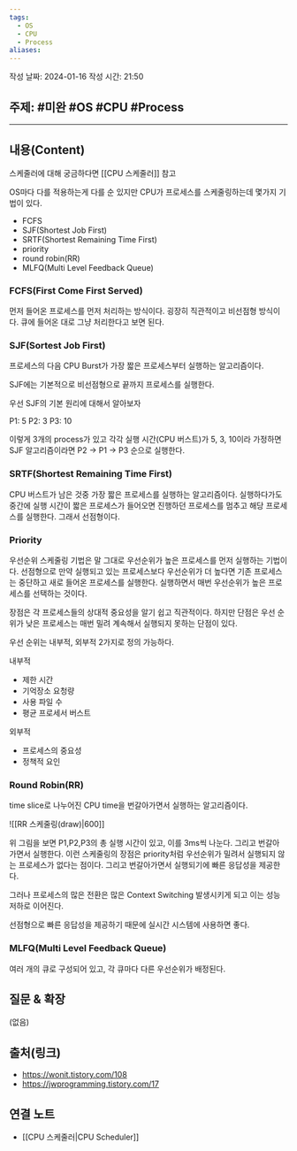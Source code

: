 ```yaml
---
tags:
  - OS
  - CPU
  - Process
aliases:
---
```

작성 날짜: 2024-01-16
작성 시간: 21:50

## 주제: #미완 #OS #CPU #Process 

----
## 내용(Content)
스케줄러에 대해 궁금하다면 [[CPU 스케줄러]] 참고

OS마다 다를 적용하는게 다를 순 있지만 CPU가 프로세스를 스케줄링하는데 몇가지 기법이 있다.

- FCFS
- SJF(Shortest Job First)
- SRTF(Shortest Remaining Time First)
- priority
- round robin(RR)
- MLFQ(Multi Level Feedback Queue)


### FCFS(First Come First Served)
먼저 들어온 프로세스를 먼저 처리하는 방식이다. 굉장히 직관적이고 비선점형 방식이다. 큐에 들어온 대로 그냥 처리한다고 보면 된다.

### SJF(Sortest Job First)
프로세스의 다음 CPU Burst가 가장 짧은 프로세스부터 실행하는 알고리즘이다.

SJF에는 기본적으로 비선점형으로 끝까지 프로세스를 실행한다.

우선 SJF의 기본 원리에 대해서 알아보자

P1: 5
P2: 3
P3: 10

이렇게 3개의 process가 있고 각각 실행 시간(CPU 버스트)가 5, 3, 10이라 가정하면 SJF 알고리즘이라면 P2 -> P1 -> P3 순으로 실행한다.



### SRTF(Shortest Remaining Time First)
CPU 버스트가 남은 것중 가장 짧은 프로세스를 실행하는 알고리즘이다. 실행하다가도 중간에 실행 시간이 짧은 프로세스가 들어오면 진행하던 프로세스를 멈추고 해당 프로세스를 실행한다. 그래서 선점형이다.


### Priority
우선순위 스케줄링 기법은 말 그대로 우선순위가 높은 프로세스를 먼저 실행하는 기법이다. 
선점형으로 만약 실행되고 있는 프로세스보다 우선순위가 더 높다면 기존 프로세스는 중단하고 새로 들어온 프로세스를 실행한다. 실행하면서 매번 우선순위가 높은 프로세스를 선택하는 것이다.

장점은 각 프로세스들의 상대적 중요성을 알기 쉽고 직관적이다. 하지만 단점은 우선 순위가 낮은 프로세스는 매번 밀려 계속해서 실행되지 못하는 단점이 있다.

우선 순위는 내부적, 외부적 2가지로 정의 가능하다.

내부적
- 제한 시간
- 기억장소 요청량
- 사용 파일 수
- 평균 프로세서 버스트

외부적
- 프로세스의 중요성
- 정책적 요인


### Round Robin(RR)
time slice로 나누어진 CPU time을 번갈아가면서 실행하는 알고리즘이다.

![[RR 스케줄링(draw)|600]]

위 그림을 보면 P1,P2,P3의 총 실행 시간이 있고, 이를 3ms씩 나눈다. 그리고 번갈아 가면서 실행한다. 이런 스케줄링의 장점은 priority처럼 우선순위가 밀려서 실행되지 않는 프로세스가 없다는 점이다. 그리고 번갈아가면서 실행되기에 빠른 응답성을 제공한다.

그러나 프로세스의 많은 전환은 많은 Context Switching 발생시키게 되고 이는 성능 저하로 이어진다.

선점형으로 빠른 응답성을 제공하기 때문에 실시간 시스템에 사용하면 좋다.

### MLFQ(Multi Level Feedback Queue)
여러 개의 큐로 구성되어 있고, 각 큐마다 다른 우선순위가 배정된다. 
## 질문 & 확장

(없음)

## 출처(링크)
- https://wonit.tistory.com/108
- https://jwprogramming.tistory.com/17
## 연결 노트
- [[CPU 스케줄러|CPU Scheduler]]









